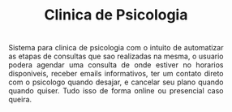   <h1 style="text-align: center;">Clinica de Psicologia</h1>
 
  <p style="padding: 20px 40px 40px 40px; text-align: justify;">Sistema para clinica de psicologia com o intuito de automatizar as etapas de consultas que sao realizadas na mesma, o usuario podera agendar uma consulta de onde estiver no horarios disponiveis, receber emails informativos, ter um contato direto com o psicologo quando desajar, e cancelar seu plano quando quando quiser. Tudo isso de forma online ou presencial caso queira.  
 </p>

